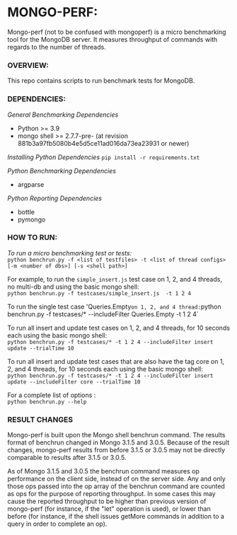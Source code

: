 # MONGO-PERF:

Mongo-perf (not to be confused with mongoperf) is a micro benchmarking tool for the MongoDB server. It measures throughput of commands with regards to the number of threads.

### OVERVIEW:
This repo contains scripts to run benchmark tests for MongoDB.

### DEPENDENCIES:
*General Benchmarking Dependencies*  
* Python >= 3.9  
* mongo shell >= 2.7.7-pre- (at revision 881b3a97fb5080b4e5d5ce11ad016da73ea23931 or newer)  

*Installing Python Dependencies*
`pip install -r requirements.txt`

*Python Benchmarking Dependencies*  
* argparse  

*Python Reporting Dependencies*  
* bottle  
* pymongo  

### HOW TO RUN:
*To run a micro benchmarking test or tests:*  
`python benchrun.py -f <list of testfiles> -t <list of thread configs> [-m <number of dbs>] [-s <shell path>]`  

For example, to run the `simple_insert.js` test case on 1, 2, and 4 threads, no multi-db and using the basic mongo shell:  
`python benchrun.py -f testcases/simple_insert.js  -t 1 2 4`

To run the single test case 'Queries.Empty` on 1, 2, and 4 thread:
`python benchrun.py -f testcases/* --includeFilter Queries.Empty -t 1 2 4`


To run all insert and update test cases on 1, 2, and 4 threads, for 10
seconds each using the basic mongo shell:  
`python benchrun.py -f testcases/* -t 1 2 4 --includeFilter insert update --trialTime 10`

To run all insert and update test cases that are also have the tag
core on 1, 2, and 4 threads, for 10
seconds each using the basic mongo shell:  
`python benchrun.py -f testcases/* -t 1 2 4 --includeFilter insert update --includeFilter core --trialTime 10`

For a complete list of options :  
`python benchrun.py --help`

### RESULT CHANGES

Mongo-perf is built upon the Mongo shell benchrun command. The results
format of benchrun changed in Mongo 3.1.5 and 3.0.5. Because of the
result changes, mongo-perf results from before 3.1.5 or 3.0.5 may not
be directly comparable to results after 3.1.5 or 3.0.5.

As of Mongo 3.1.5 and 3.0.5 the benchrun command measures op performance on the client side,
instead of on the server side. Any and only those ops passed into the op array of the benchrun
command are counted as ops for the purpose of reporting throughput. In some cases this may cause
the reported throughput to be higher than previous version of mongo-perf (for instance, if the
"let" operation is used), or lower than before (for instance, if the shell issues getMore commands
in addition to a query in order to complete an op).

